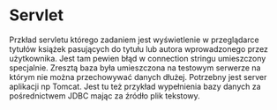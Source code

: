 # Servlet
Przkład servletu którego zadaniem jest wyświetlenie w przeglądarce tytułów książek pasujących do tytułu lub autora wprowadzonego przez użytkownika. Jest tam pewien błąd w connection stringu umieszczony specjalnie. Zresztą baza była umieszczona na testowym serwerze na którym nie można przechowywać danych dłużej. Potrzebny jest server aplikacji np Tomcat.
Jest tu też przykład wypełnienia bazy danych za pośrednictwem JDBC mając za źródło plik tekstowy.
